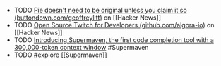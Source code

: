 - TODO [Pie doesn't need to be original unless you claim it so (buttondown.com/geoffreylitt)](https://news.ycombinator.com/item?id=41356775) on [[Hacker News]]
- TODO [Open Source Twitch for Developers (github.com/algora-io)](https://news.ycombinator.com/item?id=41397498) on [[Hacker News]]
- TODO [Introducing Supermaven, the first code completion tool with a 300,000-token context window](https://supermaven.com/blog/introducing-supermaven) #Supermaven
- TODO #explore [[Supermaven]]